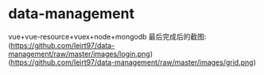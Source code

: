 # data-management
vue+vue-resource+vuex+node+mongodb
最后完成后的截图:
(https://github.com/leirt97/data-management/raw/master/images/login.png)
(https://github.com/leirt97/data-management/raw/master/images/grid.png)
